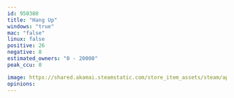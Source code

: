```yaml
---
id: 950380
title: "Hang Up"
windows: "true"
mac: "false"
linux: false
positive: 26
negative: 8
estimated_owners: "0 - 20000"
peak_ccu: 0

image: https://shared.akamai.steamstatic.com/store_item_assets/steam/apps/950380/header.jpg?t=1572255200
opinions:
---
```

